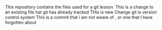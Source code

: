 This repository contains the files used for a git lesson.
This  is a change to an existing file hat git has already tracked
THis is new Change
git is version control system
This is a commit that i am not aware of , or one that I have forgotten about
